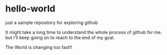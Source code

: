 # hello-world
just a  sample repository for exploring github

It might take a long time to understand the whole process of github for me.
but I'll keep going on to reach to the end of my goal.

The World is changing too fast!!
